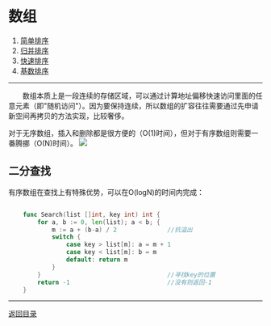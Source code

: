 # 数组
 1. [简单排序](01-A.md)
 2. [归并排序](01-B.md)
 3. [快速排序](01-C.md)
 4. [基数排序](01-D.md)

___
　　数组本质上是一段连续的存储区域，可以通过计算地址偏移快速访问里面的任意元素（即"随机访问"）。因为要保持连续，所以数组的扩容往往需要通过先申请新空间再拷贝的方法实现，比较奢侈。

对于无序数组，插入和删除都是很方便的（O(1)时间），但对于有序数组则需要一番腾挪（O(N)时间）。
![](../images/Array.png)

## 二分查找
有序数组在查找上有特殊优势，可以在O(logN)的时间内完成：
```go

    func Search(list []int, key int) int {
        for a, b := 0, len(list); a < b; {
            m := a + (b-a) / 2              //抗溢出
            switch {
                case key > list[m]: a = m + 1
                case key < list[m]: b = m
                default: return m           
            }
        }                                   //寻找key的位置
        return -1                           //没有则返回-1
    }
```

---
[返回目录](../index.md)
